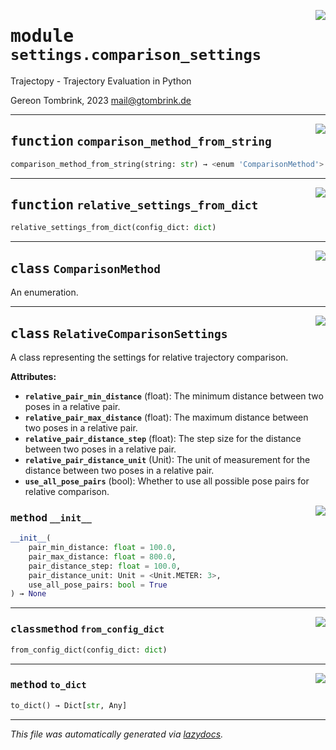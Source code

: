 <!-- markdownlint-disable -->

<a href="../trajectopy_core/settings/comparison_settings.py#L0"><img align="right" style="float:right;" src="https://img.shields.io/badge/-source-cccccc?style=flat-square"></a>

# <kbd>module</kbd> `settings.comparison_settings`
Trajectopy - Trajectory Evaluation in Python 

Gereon Tombrink, 2023 mail@gtombrink.de 


---

<a href="../trajectopy_core/settings/comparison_settings.py#L58"><img align="right" style="float:right;" src="https://img.shields.io/badge/-source-cccccc?style=flat-square"></a>

## <kbd>function</kbd> `comparison_method_from_string`

```python
comparison_method_from_string(string: str) → <enum 'ComparisonMethod'>
```






---

<a href="../trajectopy_core/settings/comparison_settings.py#L65"><img align="right" style="float:right;" src="https://img.shields.io/badge/-source-cccccc?style=flat-square"></a>

## <kbd>function</kbd> `relative_settings_from_dict`

```python
relative_settings_from_dict(config_dict: dict)
```






---

<a href="../trajectopy_core/settings/comparison_settings.py#L15"><img align="right" style="float:right;" src="https://img.shields.io/badge/-source-cccccc?style=flat-square"></a>

## <kbd>class</kbd> `ComparisonMethod`
An enumeration. 





---

<a href="../trajectopy_core/settings/comparison_settings.py#L25"><img align="right" style="float:right;" src="https://img.shields.io/badge/-source-cccccc?style=flat-square"></a>

## <kbd>class</kbd> `RelativeComparisonSettings`
A class representing the settings for relative trajectory comparison. 



**Attributes:**
 
 - <b>`relative_pair_min_distance`</b> (float):  The minimum distance between two poses in a relative pair. 
 - <b>`relative_pair_max_distance`</b> (float):  The maximum distance between two poses in a relative pair. 
 - <b>`relative_pair_distance_step`</b> (float):  The step size for the distance between two poses in a relative pair. 
 - <b>`relative_pair_distance_unit`</b> (Unit):  The unit of measurement for the distance between two poses in a relative pair. 
 - <b>`use_all_pose_pairs`</b> (bool):  Whether to use all possible pose pairs for relative comparison. 

<a href="../<string>"><img align="right" style="float:right;" src="https://img.shields.io/badge/-source-cccccc?style=flat-square"></a>

### <kbd>method</kbd> `__init__`

```python
__init__(
    pair_min_distance: float = 100.0,
    pair_max_distance: float = 800.0,
    pair_distance_step: float = 100.0,
    pair_distance_unit: Unit = <Unit.METER: 3>,
    use_all_pose_pairs: bool = True
) → None
```








---

<a href="../trajectopy_core/settings/comparison_settings.py#L53"><img align="right" style="float:right;" src="https://img.shields.io/badge/-source-cccccc?style=flat-square"></a>

### <kbd>classmethod</kbd> `from_config_dict`

```python
from_config_dict(config_dict: dict)
```





---

<a href="../trajectopy_core/settings/comparison_settings.py#L44"><img align="right" style="float:right;" src="https://img.shields.io/badge/-source-cccccc?style=flat-square"></a>

### <kbd>method</kbd> `to_dict`

```python
to_dict() → Dict[str, Any]
```








---

_This file was automatically generated via [lazydocs](https://github.com/ml-tooling/lazydocs)._
